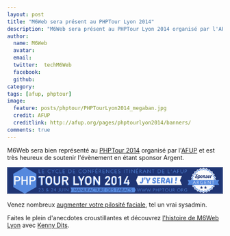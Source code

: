 ```yaml
---
layout: post
title: "M6Web sera présent au PHPTour Lyon 2014"
description: "M6Web sera présent au PHPTour Lyon 2014 organisé par l'AFUP"
author:
  name: M6Web
  avatar:
  email:
  twitter:  techM6Web
  facebook:
  github:
category:
tags: [afup, phptour]
image:
  feature: posts/phptour/PHPTourLyon2014_megaban.jpg
  credit: AFUP
  creditlink: http://afup.org/pages/phptourlyon2014/banners/
comments: true
---
```



M6Web sera bien représenté au [PHPTour 2014](http://www.phptour.org) organisé par l'[AFUP](http://www.afup.org) et est très heureux de soutenir l'évènement en étant sponsor Argent.

![M6Web sponsor argent du PHPTour](/images/posts/phptour/PHPTourLyon2014_banner.png)

Venez nombreux [augmenter votre pilosité faciale](http://www.afup.org/pages/phptourlyon2014/sessions.php#1036), tel un vrai sysadmin.

Faites le plein d'anecdotes croustillantes et découvrez [l'histoire de M6Web Lyon](http://www.afup.org/pages/phptourlyon2014/sessions.php#1030) avec [Kenny Dits](https://twitter.com/kenny_dee).
